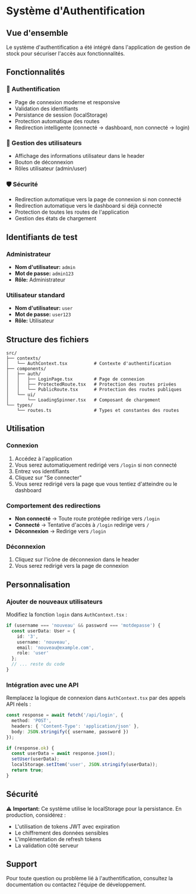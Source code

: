 # Système d'Authentification

## Vue d'ensemble

Le système d'authentification a été intégré dans l'application de gestion de stock pour sécuriser l'accès aux fonctionnalités.

## Fonctionnalités

### 🔐 Authentification
- Page de connexion moderne et responsive
- Validation des identifiants
- Persistance de session (localStorage)
- Protection automatique des routes
- Redirection intelligente (connecté → dashboard, non connecté → login)

### 👤 Gestion des utilisateurs
- Affichage des informations utilisateur dans le header
- Bouton de déconnexion
- Rôles utilisateur (admin/user)

### 🛡️ Sécurité
- Redirection automatique vers la page de connexion si non connecté
- Redirection automatique vers le dashboard si déjà connecté
- Protection de toutes les routes de l'application
- Gestion des états de chargement

## Identifiants de test

### Administrateur
- **Nom d'utilisateur:** `admin`
- **Mot de passe:** `admin123`
- **Rôle:** Administrateur

### Utilisateur standard
- **Nom d'utilisateur:** `user`
- **Mot de passe:** `user123`
- **Rôle:** Utilisateur

## Structure des fichiers

```
src/
├── contexts/
│   └── AuthContext.tsx          # Contexte d'authentification
├── components/
│   ├── auth/
│   │   ├── LoginPage.tsx        # Page de connexion
│   │   ├── ProtectedRoute.tsx   # Protection des routes privées
│   │   └── PublicRoute.tsx      # Protection des routes publiques
│   └── ui/
│       └── LoadingSpinner.tsx   # Composant de chargement
└── types/
    └── routes.ts                # Types et constantes des routes
```

## Utilisation

### Connexion
1. Accédez à l'application
2. Vous serez automatiquement redirigé vers `/login` si non connecté
3. Entrez vos identifiants
4. Cliquez sur "Se connecter"
5. Vous serez redirigé vers la page que vous tentiez d'atteindre ou le dashboard

### Comportement des redirections
- **Non connecté** → Toute route protégée redirige vers `/login`
- **Connecté** → Tentative d'accès à `/login` redirige vers `/`
- **Déconnexion** → Redirige vers `/login`

### Déconnexion
1. Cliquez sur l'icône de déconnexion dans le header
2. Vous serez redirigé vers la page de connexion

## Personnalisation

### Ajouter de nouveaux utilisateurs
Modifiez la fonction `login` dans `AuthContext.tsx` :

```typescript
if (username === 'nouveau' && password === 'motdepasse') {
  const userData: User = {
    id: '3',
    username: 'nouveau',
    email: 'nouveau@example.com',
    role: 'user'
  };
  // ... reste du code
}
```

### Intégration avec une API
Remplacez la logique de connexion dans `AuthContext.tsx` par des appels API réels :

```typescript
const response = await fetch('/api/login', {
  method: 'POST',
  headers: { 'Content-Type': 'application/json' },
  body: JSON.stringify({ username, password })
});

if (response.ok) {
  const userData = await response.json();
  setUser(userData);
  localStorage.setItem('user', JSON.stringify(userData));
  return true;
}
```

## Sécurité

⚠️ **Important:** Ce système utilise le localStorage pour la persistance. En production, considérez :
- L'utilisation de tokens JWT avec expiration
- Le chiffrement des données sensibles
- L'implémentation de refresh tokens
- La validation côté serveur

## Support

Pour toute question ou problème lié à l'authentification, consultez la documentation ou contactez l'équipe de développement.
